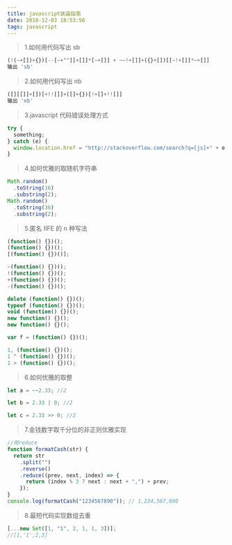 ```yaml
---
title: javascript装逼指南
date: 2018-12-03 18:53:56
tags: javascript
---
```


> 1.如何用代码写出 sb

```javascript
(!(~+[])+{})[--[~+""][+[]]*[~+[]] + ~~!+[]]+({}+[])[[~!+[]]*~+[]]
输出 'sb'
```

> 2.如何用代码写出 nb

```javascript
([][[]]+[])[+!![]]+([]+{})[!+[]+!![]]
输出 'nb'
```

> 3.javascript 代码错误处理方式

```javascript
try {
  something;
} catch (e) {
  window.location.href = "http://stackoverflow.com/search?q=[js]+" + e.message;
}
```

> 4.如何优雅的取随机字符串

```javascript
Math.random()
  .toString(16)
  .substring(2);
Math.random()
  .toString(36)
  .substring(2);
```

> 5.匿名 IIFE 的 n 种写法

```javascript
(function() {})();
(function() {})();
[(function() {})()];

~(function() {})();
!(function() {})();
+(function() {})();
-(function() {})();

delete (function() {})();
typeof (function() {})();
void (function() {})();
new function() {}();
new function() {}();

var f = (function() {})();

1, (function() {})();
1 ^ (function() {})();
1 > (function() {})();
```

> 6.如何优雅的取整

```javascript
let a = ~~2.33; //2

let b = 2.33 | 0; //2

let c = 2.33 >> 0; //2
```

> 7.金钱数字取千分位的非正则优雅实现

```javascript
//用reduce
function formatCash(str) {
  return str
    .split("")
    .reverse()
    .reduce((prev, next, index) => {
      return (index % 3 ? next : next + ",") + prev;
    });
}
console.log(formatCash("1234567890")); // 1,234,567,890
```

> 8.最短代码实现数组去重

```javascript
[...new Set([1, "1", 2, 1, 1, 3])];
//[1,'1',2,3]
```
